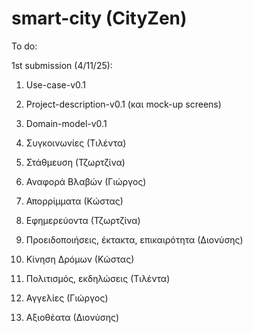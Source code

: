# smart-city (CityZen)
To do:

  1st submission (4/11/25):
  1. Use-case-v0.1
  2. Project-description-v0.1 (και mock-up screens)
  3. Domain-model-v0.1

1. Συγκοινωνίες (Τιλέντα)
2. Στάθμευση (Τζωρτζίνα)
3. Αναφορά Βλαβών (Γιώργος)
4. Απορρίμματα (Κώστας)
5. Εφημερεύοντα (Τζωρτζίνα)
6. Προειδοποιήσεις, έκτακτα, επικαιρότητα (Διονύσης)
7. Κίνηση Δρόμων (Κώστας)
8. Πολιτισμός, εκδηλώσεις (Τιλέντα)
9. Αγγελίες (Γιώργος)
10. Αξιοθέατα (Διονύσης)
